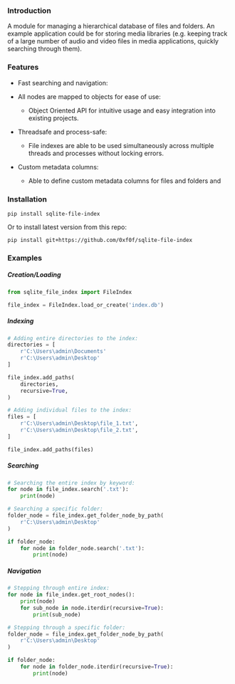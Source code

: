 ### Introduction
A module for managing a hierarchical database of 
files and folders. An example application could be for storing media 
libraries (e.g. keeping track of a large number of audio and video files 
in media applications, quickly searching through them).

### Features
- Fast searching and navigation:

- All nodes are mapped to objects for ease of use:
    - Object Oriented API for intuitive usage and easy integration into
    existing projects.
    
- Threadsafe and process-safe:
    - File indexes are able to be used simultaneously across multiple
    threads and processes without locking errors.
    
- Custom metadata columns:
    - Able to define custom metadata columns for files and folders and
    

### Installation
`pip install sqlite-file-index`

Or to install latest version from this repo:

`pip install git+https://github.com/0xf0f/sqlite-file-index`

### Examples
##### Creation/Loading
```python
from sqlite_file_index import FileIndex

file_index = FileIndex.load_or_create('index.db')
```

##### Indexing
```python
# Adding entire directories to the index:
directories = [
    r'C:\Users\admin\Documents'
    r'C:\Users\admin\Desktop'
]

file_index.add_paths(
    directories,
    recursive=True,
)
```
```python
# Adding individual files to the index:
files = [
    r'C:\Users\admin\Desktop\file_1.txt',
    r'C:\Users\admin\Desktop\file_2.txt',
]

file_index.add_paths(files)
```

##### Searching
```python
# Searching the entire index by keyword:
for node in file_index.search('.txt'):
    print(node)
```

```python
# Searching a specific folder:
folder_node = file_index.get_folder_node_by_path(
    r'C:\Users\admin\Desktop'
)

if folder_node:
    for node in folder_node.search('.txt'):
        print(node)
```

##### Navigation
```python
# Stepping through entire index:
for node in file_index.get_root_nodes():
    print(node)
    for sub_node in node.iterdir(recursive=True):
        print(sub_node)
```

```python
# Stepping through a specific folder:
folder_node = file_index.get_folder_node_by_path(
    r'C:\Users\admin\Desktop'
)

if folder_node:
    for node in folder_node.iterdir(recursive=True):
        print(node)
```
